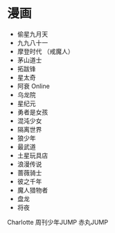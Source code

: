 # 漫画
* 偷星九月天
* 九九八十一
* 摩登时代 （戒魔人）
* 茅山道士
* 拓跋锋
* 星太奇
* 阿衰 Online
* 乌龙院
* 星纪元
* 勇者是女孩
* 混沌少女
* 隔离世界
* 狼少年
* 最武道
* 土星玩具店
* 浪漫传说
* 蔷薇骑士
* 彼之千年
* 魔人猎物者
* 盘龙
* 将夜

 

  
Charlotte
周刊少年JUMP
赤丸JUMP 
